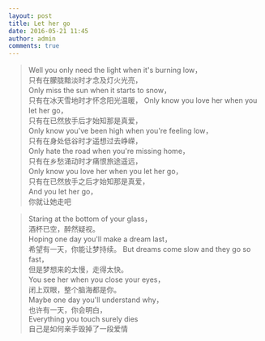 ```yaml
---
layout: post
title: Let her go
date: 2016-05-21 11:45
author: admin
comments: true
---
```

>Well you only need the light when it's burning low，  
只有在朦胧黯淡时才念及灯火光亮，  
Only miss the sun when it starts to snow，  
只有在冰天雪地时才怀念阳光温暖，
Only know you love her when you let her go，  
只有在已然放手后才始知那是真爱，  
Only know you've been high when you're feeling low，  
只有在身处低谷时才遥想过去峥嵘，  
Only hate the road when you're missing home，  
只有在乡愁涌动时才痛恨旅途遥远，  
Only know you love her when you let her go，  
只有在已然放手之后才始知那是真爱，  
And you let her go，  
你就让她走吧  

>Staring at the bottom of your glass，  
酒杯已空，醉然疑视。  
Hoping one day you'll make a dream last，  
希望有一天，你能让梦持续。
But dreams come slow and they go so fast，  
但是梦想来的太慢，走得太快。  
You see her when you close your eyes，  
闭上双眼，整个脑海都是你。  
Maybe one day you'll understand why，  
也许有一天，你会明白，  
Everything you touch surely dies  
自己是如何亲手毁掉了一段爱情  

</blockquote>
